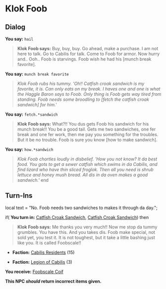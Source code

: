 # Klok Foob
## Dialog

**You say:** `hail`






>**Klok Foob says:** Buy, buy, buy. Go ahead, make a purchase. I am not here to talk. Go to Cabilis for talk. Come to Foob for armor. Now hurry and.. Ooh.. Foob is starvings. Foob wish he had his [munch break favorite].

**You say:** `munch break favorite`






>*Klok Foob rubs his tummy. 'Oh!! Catfish croak sandwich is my favorite, it is. Can only eats on my break. I haves one and one is what the Haggle Baron says to Foob. Only thing is Foob gets way tired from standing. Foob needs some broodling to [fetch the catfish croak sandwich] for him.'*

**You say:** `fetch.*sandwich`






>**Klok Foob says:** What?!! You dus gets Foob his sandwich for his munch break!! You be a good tail. Gets me two sandwiches, one fer break and one fer work, then me pay you something for the troubles. But it be no trouble. Foob is sure you know [how to make sandwich].

**You say:** `how.*sandwich`






>*Klok Foob chortles loudly in disbelief. 'How you not know? It da best food. You gots to get a sewer catfish which swims in da Cabilis, and find lizard who have thin sliced froglok. Then all you need is shrub lettuce and honey mush bread. All dis in da oven makes a good sandwich.'*
end

## Turn-Ins



local text = "No. Foob needs two sandwiches to makes it through da day.";






if( **You turn in:** [Catfish Croak Sandwich](/item/12451), [Catfish Croak Sandwich](/item/12451)) then





>**Klok Foob says:** Me thanks you very much!! Now me stop da tummy grumbles. You have this. And you takes dis. Foob make special, not sold yet, you test it. It is not toughest, but it take a little bashing just like you. It is called Foobscale!!





* __Faction:__ [Cabilis Residents](/faction/440) (15)


* __Faction:__ [Legion of Cabilis](/faction/441) (3)



 **You receive:**  [Foobscale Coif](/item/12448) 

**This NPC *should* return incorrect items given.**







